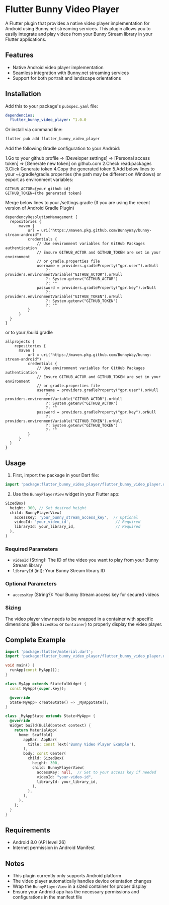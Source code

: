 # Flutter Bunny Video Player

A Flutter plugin that provides a native video player implementation for Android using Bunny.net streaming services. This plugin allows you to easily integrate and play videos from your Bunny Stream library in your Flutter applications.

## Features

- Native Android video player implementation
- Seamless integration with Bunny.net streaming services
- Support for both portrait and landscape orientations

## Installation

Add this to your package's `pubspec.yaml` file:

```yaml
dependencies:
  flutter_bunny_video_player: ^1.0.0
```

Or install via command line:

```bash
flutter pub add flutter_bunny_video_player
```

Add the following Gradle configuration to your Android:

1.Go to your github profile => [Developer settings] => [Personal access token] => [Generate new token] on github.com
2.Check read:packages
3.Click Generate token
4.Copy the generated token
5.Add below lines to your ~/.gradle/gradle.properties (the path may be different on Windows) or export as environment variables:

  ```
  GITHUB_ACTOR={your github id}
  GITHUB_TOKEN={the generated token}
  ```
Merge below lines to your /settings.gradle (If you are using the recent version of Android Gradle Plugin)
  ```
  dependencyResolutionManagement {
    repositories {
        maven {
            url = uri("https://maven.pkg.github.com/BunnyWay/bunny-stream-android")
            credentials {
                // Use environment variables for GitHub Packages authentication
                // Ensure GITHUB_ACTOR and GITHUB_TOKEN are set in your environment
                // or gradle.properties file
                username = providers.gradleProperty("gpr.user").orNull
                    ?: providers.environmentVariable("GITHUB_ACTOR").orNull
                    ?: System.getenv("GITHUB_ACTOR")
                    ?: ""
                password = providers.gradleProperty("gpr.key").orNull
                    ?: providers.environmentVariable("GITHUB_TOKEN").orNull
                    ?: System.getenv("GITHUB_TOKEN")
                    ?: ""
            }
        }
    }
  }
  ```
  or to your /build.gradle
  ```
  allprojects {
      repositories {
        maven {
            url = uri("https://maven.pkg.github.com/BunnyWay/bunny-stream-android")
            credentials {
                // Use environment variables for GitHub Packages authentication
                // Ensure GITHUB_ACTOR and GITHUB_TOKEN are set in your environment 
                // or gradle.properties file
                username = providers.gradleProperty("gpr.user").orNull
                    ?: providers.environmentVariable("GITHUB_ACTOR").orNull
                    ?: System.getenv("GITHUB_ACTOR")
                    ?: ""
                password = providers.gradleProperty("gpr.key").orNull
                    ?: providers.environmentVariable("GITHUB_TOKEN").orNull
                    ?: System.getenv("GITHUB_TOKEN")
                    ?: ""
            }
        }
    }
  }
  ```

## Usage

1. First, import the package in your Dart file:

```dart
import 'package:flutter_bunny_video_player/flutter_bunny_video_player.dart';
```

2. Use the `BunnyPlayerView` widget in your Flutter app:

```dart
SizedBox(
  height: 300, // Set desired height
  child: BunnyPlayerView(
    accessKey: 'your_bunny_stream_access_key',  // Optional
    videoId: 'your_video_id',                    // Required
    libraryId: your_library_id,                  // Required
  ),
)
```

### Required Parameters

- `videoId` (String): The ID of the video you want to play from your Bunny Stream library
- `libraryId` (int): Your Bunny Stream library ID

### Optional Parameters

- `accessKey` (String?): Your Bunny Stream access key for secured videos

### Sizing

The video player view needs to be wrapped in a container with specific dimensions (like `SizedBox` or `Container`) to properly display the video player.

## Complete Example

```dart
import 'package:flutter/material.dart';
import 'package:flutter_bunny_video_player/flutter_bunny_video_player.dart';

void main() {
  runApp(const MyApp());
}

class MyApp extends StatefulWidget {
  const MyApp({super.key});

  @override
  State<MyApp> createState() => _MyAppState();
}

class _MyAppState extends State<MyApp> {
  @override
  Widget build(BuildContext context) {
    return MaterialApp(
      home: Scaffold(
        appBar: AppBar(
          title: const Text('Bunny Video Player Example'),
        ),
        body: const Center(
          child: SizedBox(
            height: 300,
            child: BunnyPlayerView(
              accessKey: null,  // Set to your access key if needed
              videoId: "your-video-id",
              libraryId: your_library_id,
            ),
          ),
        ),
      ),
    );
  }
}
```

## Requirements

- Android 8.0 (API level 26)
- Internet permission in Android Manifest

## Notes

- This plugin currently only supports Android platform
- The video player automatically handles device orientation changes
- Wrap the `BunnyPlayerView` in a sized container for proper display
- Ensure your Android app has the necessary permissions and configurations in the manifest file


